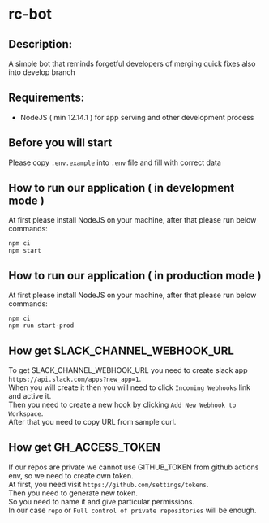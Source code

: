 # rc-bot

## Description:

A simple bot that reminds forgetful developers of merging quick fixes also into develop branch

## Requirements:

- NodeJS ( min 12.14.1 ) for app serving and other development process

## Before you will start

Please copy `.env.example` into `.env` file and fill with correct data

## How to run our application ( in development mode )

At first please install NodeJS on your machine, after that please run below commands:

```
npm ci
npm start
```

## How to run our application ( in production mode )

At first please install NodeJS on your machine, after that please run below commands:

```
npm ci
npm run start-prod
```

## How get SLACK_CHANNEL_WEBHOOK_URL

To get SLACK_CHANNEL_WEBHOOK_URL you need to create slack app `https://api.slack.com/apps?new_app=1`. <br/>
When you will create it then you will need to click `Incoming Webhooks` link and active it. <br/>
Then you need to create a new hook by clicking `Add New Webhook to Workspace`. <br/>
After that you need to copy URL from sample curl.

## How get GH_ACCESS_TOKEN

If our repos are private we cannot use GITHUB_TOKEN from github actions env, so we need to create own token. <br/>
At first, you need visit `https://github.com/settings/tokens`. <br/>
Then you need to generate new token. <br/>
So you need to name it and give particular permissions. <br/>
In our case `repo` or `Full control of private repositories` will be enough.
